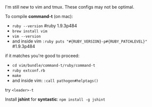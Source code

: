 I'm still new to vim and tmux. These configs may not be optimal.


To compile **command-t** (on mac):
* `ruby --version` #ruby 1.9.3p484
* `brew install vim`
* `vim --version`
* and inside vim `:ruby puts "#{RUBY_VERSION}-p#{RUBY_PATCHLEVEL}"` #1.9.3p484

if it matches you're good to proceed:
* `cd vim/bundle/command-t/ruby/command-t`
* `ruby extconf.rb`
* `make`
* and inside vim: `:call pathogen#helptags()`

try `<leader>-t`


Install **jshint** for **syntastic**:
`npm install -g jshint`

